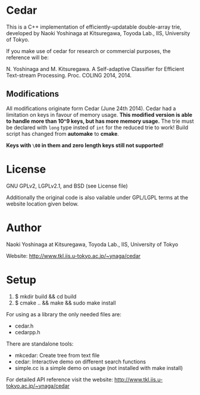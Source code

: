 Cedar
=====
This is a C++ implementation of efficiently-updatable double-array trie, developed by Naoki Yoshinaga at Kitsuregawa, Toyoda Lab., IIS, University of Tokyo.

If you make use of cedar for research or commercial purposes, the reference will be:

  N. Yoshinaga and M. Kitsuregawa. A Self-adaptive Classifier for Efficient Text-stream Processing. Proc. COLING 2014, 2014.

Modifications
-------------

All modifications originate form Cedar (June 24th 2014).
Cedar had a limitation on keys in favour of memory usage. **This modified version is able to handle more than 10^9 keys, but has more memory usage.**
The trie must be declared with `long` type insted of `int` for the reduced trie to work!
Build script has changed from **automake** to **cmake**.

**Keys with `\00` in them and zero length keys still not supported!**


License
======
GNU GPLv2, LGPLv2.1, and BSD (see License file)

Additionally the original code is also vailable under GPL/LGPL terms at the website location given below.

Author
======
Naoki Yoshinaga at Kitsuregawa, Toyoda Lab., IIS, University of Tokyo

Website: http://www.tkl.iis.u-tokyo.ac.jp/~ynaga/cedar

Setup
======

1. $ mkdir build && cd build
2. $ cmake .. && make && sudo make install


For using as a library the only needed files are:

- cedar.h
- cedarpp.h

There are standalone tools:

- mkcedar: Create tree from text file
- cedar: Interactive demo on different search functions
- simple.cc is a simple demo on usage (not installed with make install)

For detailed API reference visit the website: http://www.tkl.iis.u-tokyo.ac.jp/~ynaga/cedar
